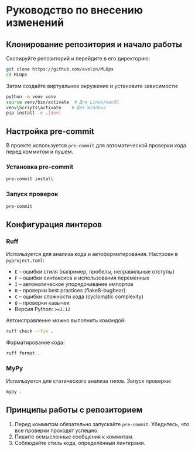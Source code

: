 # Руководство по внесению изменений

## Клонирование репозитория и начало работы

Скопируйте репозиторий и перейдите в его директорию:

```bash
git clone https://github.com/avolxn/MLOps
cd MLOps
```

Затем создайте виртуальное окружение и установите зависимости:

```bash
python -m venv venv
source venv/bin/activate  # Для Linux/macOS
venv\Scripts\activate    # Для Windows
pip install -e .[dev]
```

## Настройка pre-commit

В проекте используется `pre-commit` для автоматической проверки кода перед коммитом и пушем.

### Установка pre-commit

```bash
pre-commit install
```

### Запуск проверок

```bash
pre-commit
```


## Конфигурация линтеров

### Ruff

Используется для анализа кода и автоформатирования. Настроен в `pyproject.toml`:

- `E` – ошибки стиля (например, пробелы, неправильные отступы)
- `F` – ошибки синтаксиса и использования переменных
- `I` – автоматическое упорядочивание импортов
- `B` – проверки best practices (flake8-bugbear)
- `C` – ошибки сложности кода (cyclomatic complexity)
- `Q` – проверки кавычек
- Версия Python: `>=3.12`

Автоисправление можно выполнить командой:

```bash
ruff check --fix .
```

Форматирование кода:

```bash
ruff format .
```

### MyPy

Используется для статического анализа типов. Запуск проверки:

```bash
mypy .
```

## Принципы работы с репозиторием

1. Перед коммитом обязательно запускайте `pre-commit`. Убедитесь, что все проверки проходят успешно.
2. Пишите осмысленные сообщения к коммитам.
3. Соблюдайте стиль кода, определённый линтерами.